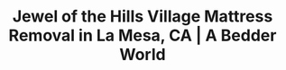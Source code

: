 ---
layout: location.njk
title: "Jewel of the Hills Village Mattress Removal in La Mesa, CA | A Bedder World"
description: "Professional mattress removal in La Mesa's historic village community. Next-day pickup serving trolley neighborhoods and family homes. Call 720-263-6094."
permalink: /mattress-removal/california/san-diego/la-mesa/
city: "La Mesa"
state: "California"
stateSlug: "california"
parentMetro: "San Diego"
coordinates:
  lat: 32.7678
  lng: -117.0231
pricing:
  startingPrice: 125
  single: 125
  queen: 155
  king: 180
zipCodes:
  - "91941"
  - "91942"
  - "91943"
neighborhoods:
  - name: "La Mesa Village"
    zipCodes: ["91942"]
  - name: "Grossmont Center Area"
    zipCodes: ["91942"]
  - name: "Fletcher Hills"
    zipCodes: ["91942"]
  - name: "Mount Helix"
    zipCodes: ["91941"]
  - name: "Casa de Oro"
    zipCodes: ["91941"]
  - name: "Spring Valley Border"
    zipCodes: ["91941"]
  - name: "Trolley District"
    zipCodes: ["91942"]
  - name: "Bancroft Hills"
    zipCodes: ["91942"]
  - name: "Lemon Grove Border"
    zipCodes: ["91943"]
  - name: "Grossmont Transit Center"
    zipCodes: ["91942"]
  - name: "La Mesa Boulevard"
    zipCodes: ["91942"]
  - name: "University Avenue Corridor"
    zipCodes: ["91942"]
  - name: "Fletcher Parkway"
    zipCodes: ["91942"]
  - name: "Spring Street Station"
    zipCodes: ["91942"]
  - name: "Amaya Drive Station"
    zipCodes: ["91942"]
nearbyCities:
  - name: "San Diego"
    slug: "san-diego"
    distance: "10 miles west"
    isMetro: true
  - name: "El Cajon"
    slug: "el-cajon"
    distance: "8 miles east"
    isSuburb: true
  - name: "Lemon Grove"
    slug: "lemon-grove"
    distance: "5 miles south"
    isSuburb: true
recyclingPartners:
  - "City of La Mesa Environmental Services"
  - "EDCO Waste & Recycling Services"
  - "San Diego County Bye Bye Mattress Program"
  - "Miramar Landfill Recycling"
localRegulations: "La Mesa operates municipal waste management services with regular bulk item collection schedules for residents. The city requires advance scheduling for bulk pickup and maintains environmental standards. All mattress disposal must comply with California state regulations and city environmental policies. Residents can access the San Diego County Bye Bye Mattress program for free recycling services."
reviews:
  count: 64
  featured:
    - author: "Maria S."
      text: "Excellent service in the Village area. We needed mattress removal from our historic home before the Oktoberfest season when family visits for the festivities. The team was professional and careful with our older home's narrow stairs, removing our king mattress without any damage. Great timing and fair pricing."
      neighborhood: "La Mesa Village"
    - author: "David K."
      text: "Great experience near Grossmont Center. Called them for pickup after upgrading our teenager's bedroom furniture. They navigated our neighborhood streets easily and were very professional. The crew handled everything quickly and cleaned up perfectly. Convenient service for our area."
      neighborhood: "Grossmont Center Area"
    - author: "Jennifer R."
      text: "Outstanding service in Fletcher Hills. We manage rental properties and needed mattress removal during tenant turnover. The team understood our schedule needs and got everything handled efficiently. Professional crew that works well with property management timing."
      neighborhood: "Fletcher Hills"
faqs:
  - question: "How much does mattress removal cost in La Mesa?"
    answer: "Our pricing starts at $125 for single mattresses, $155 for doubles/queens, and $180 for kings or multiple pieces. This includes pickup from any level of your home and proper recycling through San Diego County facilities."
  - question: "Do you serve all La Mesa neighborhoods including the Village?"
    answer: "Yes, we provide service throughout all La Mesa areas, including the historic Village, Grossmont Center vicinity, trolley districts, and all residential neighborhoods throughout the city."
  - question: "Can you coordinate around trolley schedules and village events?"
    answer: "Absolutely. We understand La Mesa's trolley connections and community events like Oktoberfest, farmers markets, and village activities. We can schedule around these community rhythms."
  - question: "What's your pickup timeframe for La Mesa?"
    answer: "Most pickups happen within 24-48 hours of booking. We schedule efficiently around East County areas and can often accommodate next-day service requests."
  - question: "Do you work with rental properties and family homes?"
    answer: "Yes, we serve both single-family homes and rental properties throughout La Mesa. We can coordinate with property managers and work around tenant schedules for efficient service."
  - question: "Are you licensed for City of La Mesa operations?"
    answer: "Yes, we maintain full licensing and insurance coverage for all La Mesa operations, including comprehensive liability protection for residential properties."
  - question: "How do you recycle mattresses from La Mesa?"
    answer: "We transport mattresses to certified facilities through the San Diego County Bye Bye Mattress program and approved recycling centers. About 75% of each mattress gets recycled, supporting La Mesa's environmental goals."
  - question: "Can you handle pickup near trolley stations and transit areas?"
    answer: "Yes, we're experienced with La Mesa's trolley system areas and can coordinate pickup around transit schedules and station proximity for convenient service delivery."
pageContent:
  heroTitle: "Jewel of the Hills Village Mattress Removal in La Mesa"
  heroDescription: "Professional next-day pickup serving La Mesa's historic village community. From charming village homes to trolley district neighborhoods, we provide expert mattress removal with reliable East County service."
  
  aboutService: "La Mesa's trusted mattress removal service, designed for this unique village community known as the Jewel of the Hills. With over 61,000 residents in this historic East County city, we understand the specialized needs of family living and community-centered neighborhoods. From La Mesa Village historic homes to Grossmont Center area properties, we provide expert mattress pickup throughout all La Mesa neighborhoods, ensuring environmentally responsible disposal while maintaining full compliance with City of La Mesa environmental regulations. Our La Mesa team specializes in family coordination, community event scheduling, and working with the city's mix of historic homes and modern residential areas. We work with La Mesa Environmental Services and San Diego County's Bye Bye Mattress program to ensure your old mattress supports this village community's commitment to environmental responsibility and neighborhood pride."

  serviceAreasIntro: "We provide mattress pickup services throughout La Mesa's village neighborhoods, covering both historic areas and modern residential communities:"

  regulationsCompliance: "Our service ensures full compliance with all City of La Mesa and California state regulations, providing you with disposal documentation while handling all environmental and municipal requirements."

  environmentalImpact: "Every mattress we collect in La Mesa supports community environmental stewardship and village character preservation. Through our partnerships with La Mesa Environmental Services and the San Diego County Bye Bye Mattress program, we've diverted thousands of mattresses from regional landfills. With over 75% of each mattress being recyclable, materials recovered include steel springs, foam, cotton, and wood - all processed through certified facilities to reduce environmental impact and support La Mesa's role as the Jewel of the Hills, maintaining the community charm and environmental responsibility that makes this village special."

  howItWorksScheduling: "Next-day slots available throughout La Mesa's village community. We'll confirm via text message and coordinate around family schedules and community events."

  howItWorksService: "Our licensed and insured team removes your mattress from anywhere on your property, handles all city compliance requirements, and provides professional service that honors La Mesa's village community character."

  howItWorksDisposal: "Your mattress is transported to certified San Diego County facilities including the Miramar Landfill Bye Bye Mattress program for responsible material recovery that supports La Mesa's environmental leadership."

  sidebarStats:
    mattressesRemoved: "1,423"

  uniqueContent: "La Mesa's village community brings unique mattress removal considerations. Known as the Jewel of the Hills with its historic downtown village and strong community connections, we coordinate service around this East County city's distinctive family-focused lifestyle and community events.

Our service integrates with La Mesa's village community rhythms. Whether you're updating bedrooms in historic village homes, managing rental properties near trolley stations, or coordinating removal around community events like Oktoberfest and farmers markets, we provide reliable service that adapts to community living.

Every pickup appointment works with La Mesa's community character. Oktoberfest season? Village farmers markets? Trolley schedule considerations? We coordinate timing with community events and transit patterns to ensure convenient service for all residents.

The varied housing throughout La Mesa requires specialized handling. From historic village homes with unique access to modern residential neighborhoods near Grossmont Center, our team adapts to each property's requirements while providing consistent, professional service.

Local coordination through La Mesa Environmental Services emphasizes community partnership and village character preservation. We work with city services and certified recycling facilities to ensure every mattress supports the community's commitment to maintaining its Jewel of the Hills identity and environmental responsibility.

Community events and seasonal activities occasionally impact our service schedule. La Mesa's strong community identity means we coordinate around village festivals, trolley maintenance, and neighborhood activities to ensure convenient service timing for residents.

Our pricing stays consistent across all neighborhoods. Whether you're in the historic Village area or modern residential districts, the same transparent rates apply to every La Mesa resident, reflecting our commitment to serving the entire community fairly."
---